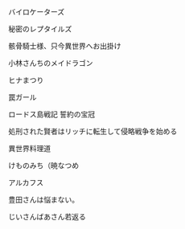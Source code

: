 バイロケーターズ

秘密のレプタイルズ

骸骨騎士様、只今異世界へお出掛け

小林さんちのメイドラゴン

ヒナまつり 

罠ガール

ロードス島戦記 誓約の宝冠 

処刑された賢者はリッチに転生して侵略戦争を始める

異世界料理道

けものみち（暁なつめ

アルカフス

豊田さんは悩まない。

じいさんばあさん若返る
